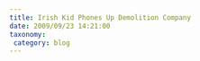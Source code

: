 ```yaml
---
title: Irish Kid Phones Up Demolition Company
date: 2009/09/23 14:21:00
taxonomy: 
 category: blog 
---
```




